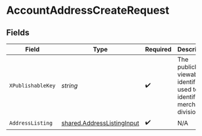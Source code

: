 # AccountAddressCreateRequest


## Fields

| Field                                                                    | Type                                                                     | Required                                                                 | Description                                                              |
| ------------------------------------------------------------------------ | ------------------------------------------------------------------------ | ------------------------------------------------------------------------ | ------------------------------------------------------------------------ |
| `XPublishableKey`                                                        | *string*                                                                 | :heavy_check_mark:                                                       | The publicly viewable identifier used to identify a merchant division.   |
| `AddressListing`                                                         | [shared.AddressListingInput](../../models/shared/addresslistinginput.md) | :heavy_check_mark:                                                       | N/A                                                                      |